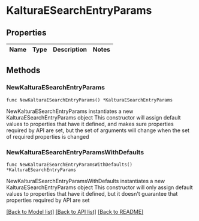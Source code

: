 # KalturaESearchEntryParams

## Properties

Name | Type | Description | Notes
------------ | ------------- | ------------- | -------------

## Methods

### NewKalturaESearchEntryParams

`func NewKalturaESearchEntryParams() *KalturaESearchEntryParams`

NewKalturaESearchEntryParams instantiates a new KalturaESearchEntryParams object
This constructor will assign default values to properties that have it defined,
and makes sure properties required by API are set, but the set of arguments
will change when the set of required properties is changed

### NewKalturaESearchEntryParamsWithDefaults

`func NewKalturaESearchEntryParamsWithDefaults() *KalturaESearchEntryParams`

NewKalturaESearchEntryParamsWithDefaults instantiates a new KalturaESearchEntryParams object
This constructor will only assign default values to properties that have it defined,
but it doesn't guarantee that properties required by API are set


[[Back to Model list]](../README.md#documentation-for-models) [[Back to API list]](../README.md#documentation-for-api-endpoints) [[Back to README]](../README.md)


